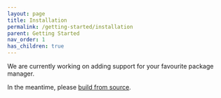 ```yaml
---
layout: page
title: Installation
permalink: /getting-started/installation
parent: Getting Started
nav_order: 1
has_children: true
---
```


We are currently working on adding support for your favourite package manager.

In the meantime, please [build from source](./source).
